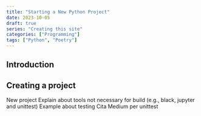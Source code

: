 ```yaml
---
title: "Starting a New Python Project"
date: 2023-10-05
draft: true
series: "Creating this site"
categories: ["Programming"]
tags: ["Python", "Poetry"]
---
```


## Introduction

## Creating a project

New project
Explain about tools not necessary for build (e.g., black, jupyter and unittest)
Example about testing
Cita Medium per unittest

